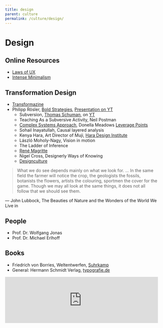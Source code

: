 ```yaml
---
title: design
parent: culture
permalink: /culture/design/
---
```



# Design

## Online Resources

* [Laws of UX](https://lawsofux.com/)
* [Intense Minimalism](https://intenseminimalism.com/)

## Transformation Design

* [Transformazine](https://transformazine.de/)
* Philipp Rösler, [Bold Strategies](http://portfolio.mediglove.de/bold-strategies-2019/), [Presentation on YT](https://youtu.be/rveqzfQSOIg)
  *  Subversion, [Thomas Schuman](https://en.wikipedia.org/wiki/Yuri_Bezmenov), on [YT](https://youtu.be/Or9CeuqcfMY)
  *  Teaching As a Subversive Activity, Neil Postman
  *  [Complex Systems Approach](https://complexity-methods.github.io/book/), Donella Meadows [Leverage Points](https://donellameadows.org/archives/leverage-points-places-to-intervene-in-a-system/)
  *  Sohail Inayatullah, Causal layered analysis
  *  Kenya Hara, Art Director of Muji, [Hara Design Institute](https://www.ndc.co.jp/hara)
  *  László Moholy-Nagy, Vision in motion
  *  The Ladder of Inference
  *  [René Magritte](https://de.wikipedia.org/wiki/Ren%C3%A9_Magritte)
  *  Nigel Cross, Designerly Ways of Knowing
  *  [Designculture](http://www.designculture.it/)

> What we do see depends mainly on what we look for. ... In the same field the farmer will notice the crop, the geologists the fossils, botanists the flowers, artists the colouring, sportmen the cover for the game. Though we may all look at the same things, it does not all follow that we should see them.

― John Lubbock, The Beauties of Nature and the Wonders of the World We Live in


## People

* Prof. Dr. Wolfgang Jonas
* Prof. Dr. Michael Erlhoff

## Books

* Friedrich von Borries, Weltentwerfen, [Suhrkamp](https://www.suhrkamp.de/buch/friedrich-von-borries-weltentwerfen-t-9783518127346)
* General: Hermann Schmidt Verlag, [typografie.de](https://typografie.de/)


<iframe src="https://open.spotify.com/embed/episode/0w30ngfDtSsh0gVcFSLrU4" width="100%" height="152" frameBorder="0" allowfullscreen="" allow="autoplay; clipboard-write; encrypted-media; fullscreen; picture-in-picture"></iframe>
